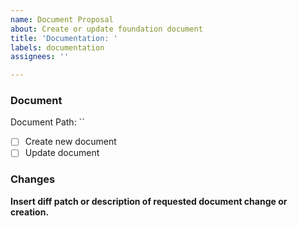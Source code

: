 ```yaml
---
name: Document Proposal
about: Create or update foundation document
title: 'Documentation: '
labels: documentation
assignees: ''

---
```


### Document

Document Path: ``

- [ ] Create new document
- [ ] Update document

### Changes

__Insert diff patch or description of requested document change or creation.__
